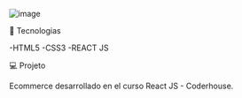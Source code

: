 
![image](https://user-images.githubusercontent.com/63380921/125542882-50f5f553-d521-436e-b61f-777be0db4f3f.png)


🚀 Tecnologias

-HTML5
-CSS3
-REACT JS

💻 Projeto

Ecommerce desarrollado en el curso React JS - Coderhouse. 

